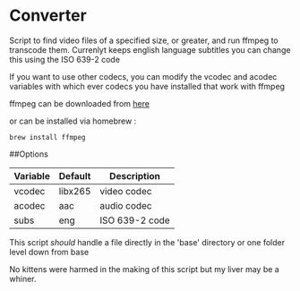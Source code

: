 # Converter
Script to find video files of a specified size, or greater, and run ffmpeg to transcode them.
Currenlyt keeps english language subtitles you can change this using the ISO 639-2 code

If you want to use other codecs, you can modify the vcodec and acodec variables with which ever codecs you have installed that work with ffmpeg

ffmpeg can be downloaded from [here](https://ffmpeg.org/download.html)

or can be installed via homebrew :
```
brew install ffmpeg
```

##Options

Variable | Default | Description
-------------|-------------|------------------
vcodec | libx265 | video codec
acodec | aac | audio codec
subs | eng | ISO 639-2 code

This script *should* handle a file directly in the 'base' directory
or one folder level down from base


No kittens were harmed in the making of this script
  but my liver may be a whiner.